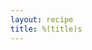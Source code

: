 ```yaml
---
layout: recipe
title: %(title)s
---
```

<table class="recipe">
</table>

<p class="confession"></p>
